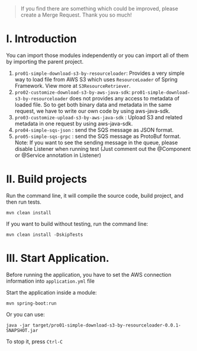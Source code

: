 > If you find there are something which could be improved, please create a Merge Request. 
> Thank you so much!

# I. Introduction
You can import those modules independently or you can import all of them by importing the parent project.

1. `pro01-simple-download-s3-by-resourceloader`: Provides a very simple way to load file from AWS S3 which uses `ResourceLoader` of Spring Framework.
View more at `S3ResourceRetriever`.
2. `pro02-customize-download-s3-by-aws-java-sdk`: `pro01-simple-download-s3-by-resourceloader` does not provides any access to metadata of loaded file. 
So to get both binary data and metadata in the same request, we have to write our own code by using aws-java-sdk.
3. `pro03-customize-upload-s3-by-aws-java-sdk` : Upload S3 and related metadata in one request by using aws-java-sdk.
4. `pro04-simple-sqs-json` : send the SQS message as JSON format.
5. `pro05-simple-sqs-grpc` : send the SQS message as ProtoBuf format.
Note: If you want to see the sending message in the queue, please disable Listener when running test (Just comment out the @Component or @Service annotation in Listener)
 
# II. Build projects
Run the command line, it will compile the source code, build project, and then run tests.
```
mvn clean install 
```

If you want to build without testing, run the command line:
```
mvn clean install -DskipTests 
```

# III. Start Application.
Before running the application, you have to set the AWS connection information into `application.yml` file

Start the application inside a module:
```
mvn spring-boot:run 
``` 
Or you can use:
```
java -jar target/pro01-simple-download-s3-by-resourceloader-0.0.1-SNAPSHOT.jar 
```

To stop it, press `Ctrl-C`
